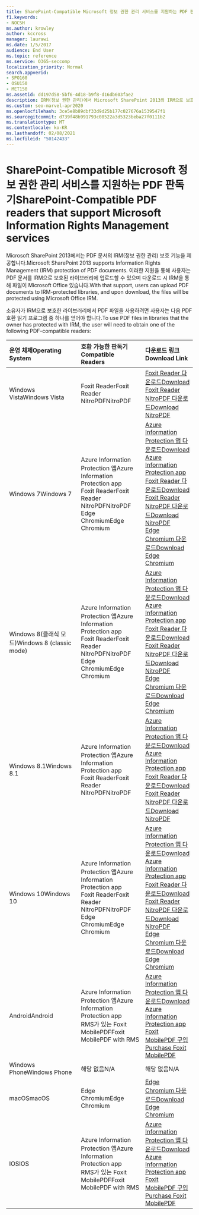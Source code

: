 ```yaml
---
title: SharePoint-Compatible Microsoft 정보 권한 관리 서비스를 지원하는 PDF 판독기
f1.keywords:
- NOCSH
ms.author: krowley
author: kccross
manager: laurawi
ms.date: 1/5/2017
audience: End User
ms.topic: reference
ms.service: O365-seccomp
localization_priority: Normal
search.appverid:
- SPO160
- OSU150
- MET150
ms.assetid: dd197d58-5bf6-4d18-b9f8-d16db603fae2
description: IRM(정보 권한 관리)에서 Microsoft SharePoint 2013의 IRM으로 보호된 라이브러리에 업로드 및 다운로드된 PDF 문서를 보호하는 방법에 대해 자세히 알아보습니다.
ms.custom: seo-marvel-apr2020
ms.openlocfilehash: 3ce5e8b89dbf33d9d25b177c027676a1539547f1
ms.sourcegitcommit: d739f48b991793c08522a3d5323beba27f0111b2
ms.translationtype: MT
ms.contentlocale: ko-KR
ms.lasthandoff: 02/08/2021
ms.locfileid: "50142433"
---
```

# <a name="sharepoint-compatible-pdf-readers-that-support-microsoft-information-rights-management-services"></a><span data-ttu-id="73766-103">SharePoint-Compatible Microsoft 정보 권한 관리 서비스를 지원하는 PDF 판독기</span><span class="sxs-lookup"><span data-stu-id="73766-103">SharePoint-Compatible PDF readers that support Microsoft Information Rights Management services</span></span>

<span data-ttu-id="73766-104">Microsoft SharePoint 2013에서는 PDF 문서의 IRM(정보 권한 관리) 보호 기능을 제공합니다.</span><span class="sxs-lookup"><span data-stu-id="73766-104">Microsoft SharePoint 2013 supports Information Rights Management (IRM) protection of PDF documents.</span></span> <span data-ttu-id="73766-105">이러한 지원을 통해 사용자는 PDF 문서를 IRM으로 보호된 라이브러리에 업로드할 수 있으며 다운로드 시 IRM을 통해 파일이 Microsoft Office 있습니다.</span><span class="sxs-lookup"><span data-stu-id="73766-105">With that support, users can upload PDF documents to IRM-protected libraries, and upon download, the files will be protected using Microsoft Office IRM.</span></span>
  
<span data-ttu-id="73766-106">소유자가 IRM으로 보호한 라이브러리에서 PDF 파일을 사용하려면 사용자는 다음 PDF 호환 읽기 프로그램 중 하나를 얻어야 합니다.</span><span class="sxs-lookup"><span data-stu-id="73766-106">To use PDF files in libraries that the owner has protected with IRM, the user will need to obtain one of the following PDF-compatible readers:</span></span>
  
| <span data-ttu-id="73766-107">운영 체제</span><span class="sxs-lookup"><span data-stu-id="73766-107">Operating System</span></span> | <span data-ttu-id="73766-108">호환 가능한 판독기</span><span class="sxs-lookup"><span data-stu-id="73766-108">Compatible Readers</span></span> | <span data-ttu-id="73766-109">다운로드 링크</span><span class="sxs-lookup"><span data-stu-id="73766-109">Download Link</span></span> |
|:-----|:-----|:-----|
|<span data-ttu-id="73766-110">Windows Vista</span><span class="sxs-lookup"><span data-stu-id="73766-110">Windows Vista</span></span>  <br/> |<span data-ttu-id="73766-111">Foxit Reader</span><span class="sxs-lookup"><span data-stu-id="73766-111">Foxit Reader</span></span>  <br/> <span data-ttu-id="73766-112">NitroPDF</span><span class="sxs-lookup"><span data-stu-id="73766-112">NitroPDF</span></span>  <br/> |[<span data-ttu-id="73766-113">Foxit Reader 다운로드</span><span class="sxs-lookup"><span data-stu-id="73766-113">Download Foxit Reader</span></span>](https://go.microsoft.com/fwlink/?linkid=2139326) <br/> [<span data-ttu-id="73766-114">NitroPDF 다운로드</span><span class="sxs-lookup"><span data-stu-id="73766-114">Download NitroPDF</span></span>](https://go.microsoft.com/fwlink/?linkid=2139327) <br/> |
|<span data-ttu-id="73766-115">Windows 7</span><span class="sxs-lookup"><span data-stu-id="73766-115">Windows 7</span></span>  <br/> |<span data-ttu-id="73766-116">Azure Information Protection 앱</span><span class="sxs-lookup"><span data-stu-id="73766-116">Azure Information Protection app</span></span>  <br/> <span data-ttu-id="73766-117">Foxit Reader</span><span class="sxs-lookup"><span data-stu-id="73766-117">Foxit Reader</span></span>  <br/> <span data-ttu-id="73766-118">NitroPDF</span><span class="sxs-lookup"><span data-stu-id="73766-118">NitroPDF</span></span>  <br/> <span data-ttu-id="73766-119">Edge Chromium</span><span class="sxs-lookup"><span data-stu-id="73766-119">Edge Chromium</span></span>  <br/>|[<span data-ttu-id="73766-120">Azure Information Protection 앱 다운로드</span><span class="sxs-lookup"><span data-stu-id="73766-120">Download Azure Information Protection app</span></span>](https://go.microsoft.com/fwlink/?linkid=837797) <br/> [<span data-ttu-id="73766-121">Foxit Reader 다운로드</span><span class="sxs-lookup"><span data-stu-id="73766-121">Download Foxit Reader</span></span>](https://go.microsoft.com/fwlink/?linkid=2139326) <br/> [<span data-ttu-id="73766-122">NitroPDF 다운로드</span><span class="sxs-lookup"><span data-stu-id="73766-122">Download NitroPDF</span></span>](https://go.microsoft.com/fwlink/?linkid=2139327) <br/> [<span data-ttu-id="73766-123">Edge Chromium 다운로드</span><span class="sxs-lookup"><span data-stu-id="73766-123">Download Edge Chromium</span></span>](https://support.microsoft.com/microsoft-edge/download-the-new-microsoft-edge-based-on-chromium-0f4a3dd7-55df-60f5-739f-00010dba52cf) <br/>|
|<span data-ttu-id="73766-124">Windows 8(클래식 모드)</span><span class="sxs-lookup"><span data-stu-id="73766-124">Windows 8 (classic mode)</span></span>  <br/> |<span data-ttu-id="73766-125">Azure Information Protection 앱</span><span class="sxs-lookup"><span data-stu-id="73766-125">Azure Information Protection app</span></span>  <br/> <span data-ttu-id="73766-126">Foxit Reader</span><span class="sxs-lookup"><span data-stu-id="73766-126">Foxit Reader</span></span>  <br/> <span data-ttu-id="73766-127">NitroPDF</span><span class="sxs-lookup"><span data-stu-id="73766-127">NitroPDF</span></span>  <br/> <span data-ttu-id="73766-128">Edge Chromium</span><span class="sxs-lookup"><span data-stu-id="73766-128">Edge Chromium</span></span>  <br/>|[<span data-ttu-id="73766-129">Azure Information Protection 앱 다운로드</span><span class="sxs-lookup"><span data-stu-id="73766-129">Download Azure Information Protection app</span></span>](https://go.microsoft.com/fwlink/?linkid=837797) <br/> [<span data-ttu-id="73766-130">Foxit Reader 다운로드</span><span class="sxs-lookup"><span data-stu-id="73766-130">Download Foxit Reader</span></span>](https://go.microsoft.com/fwlink/?linkid=2139326) <br/> [<span data-ttu-id="73766-131">NitroPDF 다운로드</span><span class="sxs-lookup"><span data-stu-id="73766-131">Download NitroPDF</span></span>](https://go.microsoft.com/fwlink/?linkid=2139327) <br/> [<span data-ttu-id="73766-132">Edge Chromium 다운로드</span><span class="sxs-lookup"><span data-stu-id="73766-132">Download Edge Chromium</span></span>](https://support.microsoft.com/microsoft-edge/download-the-new-microsoft-edge-based-on-chromium-0f4a3dd7-55df-60f5-739f-00010dba52cf) <br/> |
|<span data-ttu-id="73766-133">Windows 8.1</span><span class="sxs-lookup"><span data-stu-id="73766-133">Windows 8.1</span></span>  <br/> |<span data-ttu-id="73766-134">Azure Information Protection 앱</span><span class="sxs-lookup"><span data-stu-id="73766-134">Azure Information Protection app</span></span>  <br/> <span data-ttu-id="73766-135">Foxit Reader</span><span class="sxs-lookup"><span data-stu-id="73766-135">Foxit Reader</span></span>  <br/> <span data-ttu-id="73766-136">NitroPDF</span><span class="sxs-lookup"><span data-stu-id="73766-136">NitroPDF</span></span>  <br/> |[<span data-ttu-id="73766-137">Azure Information Protection 앱 다운로드</span><span class="sxs-lookup"><span data-stu-id="73766-137">Download Azure Information Protection app</span></span>](https://go.microsoft.com/fwlink/?linkid=837797) <br/> [<span data-ttu-id="73766-138">Foxit Reader 다운로드</span><span class="sxs-lookup"><span data-stu-id="73766-138">Download Foxit Reader</span></span>](https://go.microsoft.com/fwlink/?linkid=2139326) <br/> [<span data-ttu-id="73766-139">NitroPDF 다운로드</span><span class="sxs-lookup"><span data-stu-id="73766-139">Download NitroPDF</span></span>](https://go.microsoft.com/fwlink/?linkid=2139327) <br/> |
|<span data-ttu-id="73766-140">Windows 10</span><span class="sxs-lookup"><span data-stu-id="73766-140">Windows 10</span></span>  <br/> |<span data-ttu-id="73766-141">Azure Information Protection 앱</span><span class="sxs-lookup"><span data-stu-id="73766-141">Azure Information Protection app</span></span>  <br/> <span data-ttu-id="73766-142">Foxit Reader</span><span class="sxs-lookup"><span data-stu-id="73766-142">Foxit Reader</span></span>  <br/> <span data-ttu-id="73766-143">NitroPDF</span><span class="sxs-lookup"><span data-stu-id="73766-143">NitroPDF</span></span>  <br/> <span data-ttu-id="73766-144">Edge Chromium</span><span class="sxs-lookup"><span data-stu-id="73766-144">Edge Chromium</span></span>  <br/> |[<span data-ttu-id="73766-145">Azure Information Protection 앱 다운로드</span><span class="sxs-lookup"><span data-stu-id="73766-145">Download Azure Information Protection app</span></span>](https://go.microsoft.com/fwlink/?linkid=837797) <br/> [<span data-ttu-id="73766-146">Foxit Reader 다운로드</span><span class="sxs-lookup"><span data-stu-id="73766-146">Download Foxit Reader</span></span>](https://go.microsoft.com/fwlink/?linkid=2139326) <br/> [<span data-ttu-id="73766-147">NitroPDF 다운로드</span><span class="sxs-lookup"><span data-stu-id="73766-147">Download NitroPDF</span></span>](https://go.microsoft.com/fwlink/?linkid=2139327) <br/> [<span data-ttu-id="73766-148">Edge Chromium 다운로드</span><span class="sxs-lookup"><span data-stu-id="73766-148">Download Edge Chromium</span></span>](https://support.microsoft.com/microsoft-edge/download-the-new-microsoft-edge-based-on-chromium-0f4a3dd7-55df-60f5-739f-00010dba52cf) <br/> |
|<span data-ttu-id="73766-149">Android</span><span class="sxs-lookup"><span data-stu-id="73766-149">Android</span></span>  <br/> |<span data-ttu-id="73766-150">Azure Information Protection 앱</span><span class="sxs-lookup"><span data-stu-id="73766-150">Azure Information Protection app</span></span>  <br/> <span data-ttu-id="73766-151">RMS가 있는 Foxit MobilePDF</span><span class="sxs-lookup"><span data-stu-id="73766-151">Foxit MobilePDF with RMS</span></span>  <br/> |[<span data-ttu-id="73766-152">Azure Information Protection 앱 다운로드</span><span class="sxs-lookup"><span data-stu-id="73766-152">Download Azure Information Protection app</span></span>](https://go.microsoft.com/fwlink/?linkid=836827) <br/> [<span data-ttu-id="73766-153">Foxit MobilePDF 구입</span><span class="sxs-lookup"><span data-stu-id="73766-153">Purchase Foxit MobilePDF</span></span>](https://play.google.com/store/apps/details?id=com.foxit.mobile.pdf.lite) <br/> |
|<span data-ttu-id="73766-154">Windows Phone</span><span class="sxs-lookup"><span data-stu-id="73766-154">Windows Phone</span></span>  <br/> |<span data-ttu-id="73766-155">해당 없음</span><span class="sxs-lookup"><span data-stu-id="73766-155">N/A</span></span>  <br/> |<span data-ttu-id="73766-156">해당 없음</span><span class="sxs-lookup"><span data-stu-id="73766-156">N/A</span></span>  <br/> |
|<span data-ttu-id="73766-157">macOS</span><span class="sxs-lookup"><span data-stu-id="73766-157">macOS</span></span>  <br/> |<span data-ttu-id="73766-158">Edge Chromium</span><span class="sxs-lookup"><span data-stu-id="73766-158">Edge Chromium</span></span>  <br/> |[<span data-ttu-id="73766-159">Edge Chromium 다운로드</span><span class="sxs-lookup"><span data-stu-id="73766-159">Download Edge Chromium</span></span>](https://support.microsoft.com/microsoft-edge/download-the-new-microsoft-edge-based-on-chromium-0f4a3dd7-55df-60f5-739f-00010dba52cf)  <br/> |
|<span data-ttu-id="73766-160">IOS</span><span class="sxs-lookup"><span data-stu-id="73766-160">IOS</span></span>  <br/> |<span data-ttu-id="73766-161">Azure Information Protection 앱</span><span class="sxs-lookup"><span data-stu-id="73766-161">Azure Information Protection app</span></span>  <br/> <span data-ttu-id="73766-162">RMS가 있는 Foxit MobilePDF</span><span class="sxs-lookup"><span data-stu-id="73766-162">Foxit MobilePDF with RMS</span></span>  <br/> |[<span data-ttu-id="73766-163">Azure Information Protection 앱 다운로드</span><span class="sxs-lookup"><span data-stu-id="73766-163">Download Azure Information Protection app</span></span>](https://go.microsoft.com/fwlink/?linkid=836828) <br/> [<span data-ttu-id="73766-164">Foxit MobilePDF 구입</span><span class="sxs-lookup"><span data-stu-id="73766-164">Purchase Foxit MobilePDF</span></span>](https://play.google.com/store/apps/details?id=com.foxit.mobile.pdf.lite) <br/> |
   
